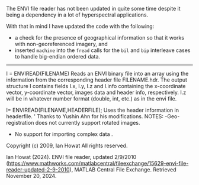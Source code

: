 The ENVI file reader has not been updated in quite some time despite it being a dependency in a lot of hyperspectral applications.

With that in mind I have updated the code with the following:

- a check for the presence of geographical information so that it works with non-georeferenced imagery, and
- inserted `machine` into the `fread` calls for the `bil` and `bip` interleave cases to handle big-endian ordered data.

---

I = ENVIREAD(FILENAME) Reads an ENVI binary file into an array using the information from the corresponding header file FILENAME.hdr. The output structure I contains fields I.x, I.y, I.z and I.info containing the x-coordinate vector, y-coordinate vector, images data and header info, respectively. I.z will be in whatever number format (double, int, etc.) as in the envi file.

I= ENVIREAD(FILENAME,HEADERFILE); Uses the header information in headerfile.
'
Thanks to Yushin Ahn for his modifications.
NOTES:
-Geo-registration does not currently support rotated images.

- No support for importing complex data .

Copyright (c) 2009, Ian Howat
All rights reserved.

Ian Howat (2024). ENVI file reader, updated 2/9/2010 (https://www.mathworks.com/matlabcentral/fileexchange/15629-envi-file-reader-updated-2-9-2010), MATLAB Central File Exchange. Retrieved November 20, 2024.
